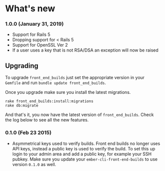 # What's new

### 1.0.0 (January 31, 2019)
* Support for Rails 5
* Dropping support for < Rails 5
* Support for OpenSSL Ver 2
* If a user uses a key that is not RSA/DSA an exception will now be raised

## Upgrading

To upgrade ``front_end_builds`` just set the appropriate version in your
``Gemfile`` and run ``bundle update front_end_builds``.

Once you upgrade make sure you install the latest migrations.

```
rake front_end_builds:install:migrations
rake db:migrate
```

And that's it, you now have the latest version of ``front_end_builds``.
Check the log below to see all the new features.


### 0.1.0 (Feb 23 2015)

* Asymmetrical keys used to verify builds.
  Front end builds no longer uses API keys, instead a public key is used
  to verify the build. To set this up login to your admin area and add a
  public key, for example your SSH pubkey. Make sure you update your
  ``ember-cli-front-end-builds`` to use version `0.1.0` as well.



